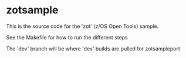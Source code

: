 # zotsample

This is the source code for the 'zot' (z/OS Open Tools) sample.

See the Makefile for how to run the different steps

The 'dev' branch will be where 'dev' builds are pulled for zotsampleport
